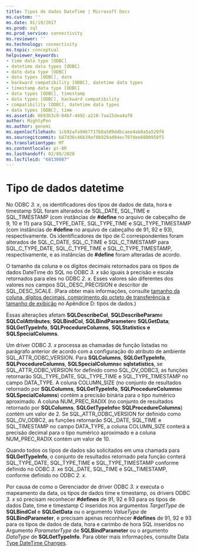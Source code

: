 ```yaml
---
title: Tipos de dados DateTime | Microsoft Docs
ms.custom: ''
ms.date: 01/19/2017
ms.prod: sql
ms.prod_service: connectivity
ms.reviewer: ''
ms.technology: connectivity
ms.topic: conceptual
helpviewer_keywords:
- time data type [ODBC]
- datetime data types [ODBC]
- date data type [ODBC]
- data types [ODBC], date
- backward compatibility [ODBC], datetime data types
- timestamp data type [ODBC]
- data types [ODBC], timestamp
- data types [ODBC], backward compatibility
- compatibility [ODBC], datetime data types
- data types [ODBC], time
ms.assetid: 6b9363c9-04bf-4492-a210-7aa15dea4af8
author: MightyPen
ms.author: genemi
ms.openlocfilehash: 1cb92afa9467717b8a589ddbcaee4ab8a5a529f6
ms.sourcegitcommit: b87d36c46b39af8b929ad94ec707dee8800950f5
ms.translationtype: MT
ms.contentlocale: pt-BR
ms.lasthandoff: 02/08/2020
ms.locfileid: "68130087"
---
```

# <a name="datetime-data-types"></a>Tipo de dados datetime
No ODBC *3. x*, os identificadores dos tipos de dados de data, hora e timestamp SQL foram alterados de SQL_DATE, SQL_TIME e SQL_TIMESTAMP (com instâncias de **#define** no arquivo de cabeçalho de 9, 10 e 11) para SQL_TYPE_DATE, SQL_TYPE_TIME e SQL_TYPE_TIMESTAMP (com instâncias de **#define** no arquivo de cabeçalho de 91, 92 e 93), respectivamente. Os identificadores de tipo de C correspondentes foram alterados de SQL_C_DATE, SQL_C_TIME e SQL_C_TIMESTAMP para SQL_C_TYPE_DATE, SQL_C_TYPE_TIME e SQL_C_TYPE_TIMESTAMP, respectivamente, e as instâncias de **#define** foram alteradas de acordo.  
  
 O tamanho da coluna e os dígitos decimais retornados para os tipos de dados DateTime do SQL no ODBC *3. x* são iguais à precisão e escala retornados para eles no ODBC *2. x*. Esses valores são diferentes dos valores nos campos SQL_DESC_PRECISION e descritor de SQL_DESC_SCALE. (Para obter mais informações, consulte [tamanho da coluna, dígitos decimais, comprimento do octeto de transferência e tamanho de exibição](../../../odbc/reference/appendixes/column-size-decimal-digits-transfer-octet-length-and-display-size.md) no Apêndice D: tipos de dados.)  
  
 Essas alterações afetam **SQLDescribeCol**, **SQLDescribeParam**e **SQLColAttributes**; **SQLBindCol**, **SQLBindParameter**e **SQLGetData**; **SQLGetTypeInfo**, **SQLProcedureColumns**, **SQLStatistics** **e** **SQLSpecialColumns**.  
  
 Um driver ODBC *3. x* processa as chamadas de função listadas no parágrafo anterior de acordo com a configuração do atributo de ambiente SQL_ATTR_ODBC_VERSION. Para **SQLColumns**, **SQLGetTypeInfo**, **SQLProcedureColumns**, **SQLSpecialColumns**e **sqlstatistics**, se SQL_ATTR_ODBC_VERSION for definido como SQL_OV_ODBC3, as funções retornarão SQL_TYPE_DATE, SQL_TYPE_TIME e SQL_TYPE_TIMESTAMP no campo DATA_TYPE. A coluna COLUMN_SIZE (no conjunto de resultados retornado por **SQLColumns**, **SQLGetTypeInfo**, **SQLProcedureColumns**e **SQLSpecialColumns**) contém a precisão binária para o tipo numérico aproximado. A coluna NUM_PREC_RADIX (no conjunto de resultados retornado por **SQLColumns**, **SQLGetTypeInfo**e **SQLProcedureColumns**) contém um valor de 2. Se SQL_ATTR_ODBC_VERSION for definido como SQL_OV_ODBC2, as funções retornarão SQL_DATE, SQL_TIME e SQL_TIMESTAMP no campo DATA_TYPE, a coluna COLUMN_SIZE conterá a precisão decimal para o tipo numérico aproximado e a coluna NUM_PREC_RADIX contém um valor de 10.  
  
 Quando todos os tipos de dados são solicitados em uma chamada para **SQLGetTypeInfo**, o conjunto de resultados retornado pela função conterá SQL_TYPE_DATE, SQL_TYPE_TIME e SQL_TYPE_TIMESTAMP conforme definido no ODBC *3. x*e SQL_DATE, SQL_TIME e SQL_TIMESTAMP, conforme definido no ODBC *2. x*.  
  
 Por causa de como o Gerenciador de driver ODBC *3. x* executa o mapeamento da data, os tipos de dados time e timestamp, os drivers ODBC *3. x* só precisam reconhecer **#defines** de 91, 92 e 93 para os tipos de dados Date, time e timestamp C inseridos nos argumentos *TargetType* de **SQLBindCol** e **SQLGetData** ou o argumento *ValueType* de **SQLBindParameter**, e precisam apenas reconhecer **#defines** de 91, 92 e 93 para os tipos de dados de data, hora e carimbo de hora SQL inseridos no Argumento *ParameterType* de **SQLBindParameter** ou o argumento *DataType* de **SQLGetTypeInfo**. Para obter mais informações, consulte Data [Type DateTime Changes](../../../odbc/reference/develop-app/datetime-data-type-changes.md).

